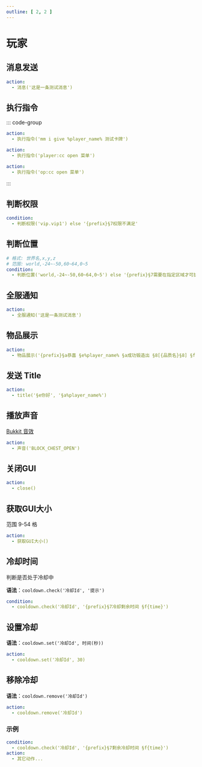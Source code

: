 ```yaml
---
outline: [ 2, 2 ]
---
```


# 玩家

## 消息发送

```yaml
action:
  - 消息('这是一条测试消息')
```

## 执行指令

::: code-group

```yaml [后台执行]
action:
  - 执行指令('mm i give %player_name% 测试卡牌')
```

```yaml [玩家执行]
action:
  - 执行指令('player:cc open 菜单')
```

```yaml [OP执行]
action:
  - 执行指令('op:cc open 菜单')
```

:::

## 判断权限

```yaml
condition:
  - 判断权限('vip.vip1') else '{prefix}§7权限不满足'
```

## 判断位置

```yaml
# 格式: 世界名,x,y,z
# 范围: world,-24~-50,60~64,0~5
condition:
  - 判断位置('world,-24~-50,60~64,0~5') else '{prefix}§7需要在指定区域才可执行'
```

## 全服通知

```yaml
action:
  - 全服通知('这是一条测试消息')
```

## 物品展示

```yaml
action:
  - 物品展示('{prefix}§a恭喜 §e%player_name% §a成功锻造出 §8[{品质名}§8] §f- §8[${item.getName()}§8]' )
```

## 发送 Title

```yaml
action:
  - title('§e你好', '§a%player_name%')
```

## 播放声音

[Bukkit 音效](https://hub.spigotmc.org/javadocs/spigot/org/bukkit/Sound.html)

```yaml
action:
  - 声音('BLOCK_CHEST_OPEN')
```

## 关闭GUI

```yaml
action:
  - close()
```

## 获取GUI大小

范围 9-54 格

```yaml
action:
  - 获取GUI大小()
```

## 冷却时间

判断是否处于冷却中

**语法**：`cooldown.check('冷却Id', '提示')`

```yaml
condition:
  - cooldown.check('冷却Id', '{prefix}§7冷却剩余时间 §f{time}')
```

## 设置冷却

**语法**：`cooldown.set('冷却Id', 时间(秒))`

```yaml
action:
  - cooldown.set('冷却Id', 30)
```

## 移除冷却

**语法**：`cooldown.remove('冷却Id')`

```yaml
action:
  - cooldown.remove('冷却Id')
```

### 示例

```yaml
condition:
  - cooldown.check('冷却Id', '{prefix}§7剩余冷却时间 §f{time}')
action:
  - 其它动作...
```
